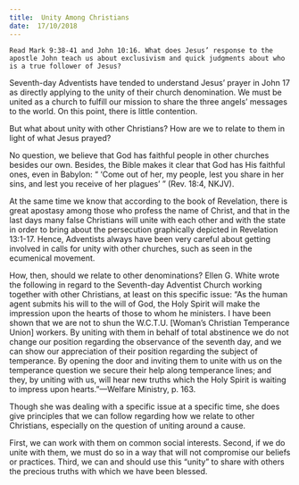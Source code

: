```yaml
---
title:  Unity Among Christians
date:  17/10/2018
---
```


`Read Mark 9:38-41 and John 10:16. What does Jesus’ response to the apostle John teach us about exclusivism and quick judgments about who is a true follower of Jesus?`

Seventh-day Adventists have tended to understand Jesus’ prayer in John 17 as directly applying to the unity of their church denomination. We must be united as a church to fulfill our mission to share the three angels’ messages to the world. On this point, there is little contention.

But what about unity with other Christians? How are we to relate to them in light of what Jesus prayed?

No question, we believe that God has faithful people in other churches besides our own. Besides, the Bible makes it clear that God has His faithful ones, even in Babylon: “ ‘Come out of her, my people, lest you share in her sins, and lest you receive of her plagues’ ” (Rev. 18:4, NKJV).

At the same time we know that according to the book of Revelation, there is great apostasy among those who profess the name of Christ, and that in the last days many false Christians will unite with each other and with the state in order to bring about the persecution graphically depicted in Revelation 13:1-17. Hence, Adventists always have been very careful about getting involved in calls for unity with other churches, such as seen in the ecumenical movement.

How, then, should we relate to other denominations? Ellen G. White wrote the following in regard to the Seventh-day Adventist Church working together with other Christians, at least on this specific issue: “As the human agent submits his will to the will of God, the Holy Spirit will make the impression upon the hearts of those to whom he ministers. I have been shown that we are not to shun the W.C.T.U. [Woman’s Christian Temperance Union] workers. By uniting with them in behalf of total abstinence we do not change our position regarding the observance of the seventh day, and we can show our appreciation of their position regarding the subject of temperance. By opening the door and inviting them to unite with us on the temperance question we secure their help along temperance lines; and they, by uniting with us, will hear new truths which the Holy Spirit is waiting to impress upon hearts.”—Welfare Ministry, p. 163.

Though she was dealing with a specific issue at a specific time, she does give principles that we can follow regarding how we relate to other Christians, especially on the question of uniting around a cause.

First, we can work with them on common social interests. Second, if we do unite with them, we must do so in a way that will not compromise our beliefs or practices. Third, we can and should use this “unity” to share with others the precious truths with which we have been blessed.